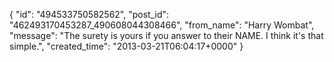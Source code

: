  {
   "id": "494533750582562",
   "post_id": "462493170453287_490608044308466",
   "from_name": "Harry Wombat",
   "message": "The surety is yours if you answer to their NAME. I think it's that simple.",
   "created_time": "2013-03-21T06:04:17+0000"
 }
